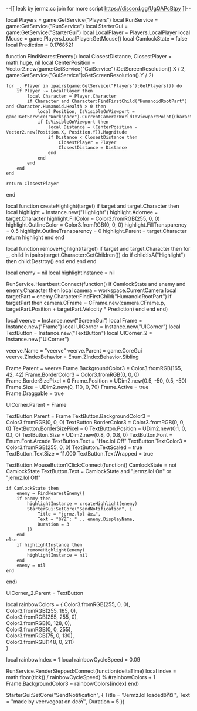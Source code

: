 --[[
   leak by jermz.cc
   join for more script
   https://discord.gg/UgQAPcBtpy
]]--

local Players = game:GetService("Players")
local RunService = game:GetService("RunService")
local StarterGui = game:GetService("StarterGui")
local LocalPlayer = Players.LocalPlayer
local Mouse = game.Players.LocalPlayer:GetMouse()
local CamlockState = false
local Prediction = 0.1768521

function FindNearestEnemy()
    local ClosestDistance, ClosestPlayer = math.huge, nil
    local CenterPosition = Vector2.new(game:GetService("GuiService"):GetScreenResolution().X / 2, game:GetService("GuiService"):GetScreenResolution().Y / 2)

    for _, Player in ipairs(game:GetService("Players"):GetPlayers()) do
        if Player ~= LocalPlayer then
            local Character = Player.Character
            if Character and Character:FindFirstChild("HumanoidRootPart") and Character.Humanoid.Health > 0 then
                local Position, IsVisibleOnViewport = game:GetService("Workspace").CurrentCamera:WorldToViewportPoint(Character.HumanoidRootPart.Position)
                if IsVisibleOnViewport then
                    local Distance = (CenterPosition - Vector2.new(Position.X, Position.Y)).Magnitude
                    if Distance < ClosestDistance then
                        ClosestPlayer = Player
                        ClosestDistance = Distance
                    end
                end
            end
        end
    end

    return ClosestPlayer
end

local function createHighlight(target)
    if target and target.Character then
        local highlight = Instance.new("Highlight")
        highlight.Adornee = target.Character
        highlight.FillColor = Color3.fromRGB(255, 0, 0)
        highlight.OutlineColor = Color3.fromRGB(0, 0, 0)
        highlight.FillTransparency = 0.5
        highlight.OutlineTransparency = 0
        highlight.Parent = target.Character
        return highlight
    end
end

local function removeHighlight(target)
    if target and target.Character then
        for _, child in ipairs(target.Character:GetChildren()) do
            if child:IsA("Highlight") then
                child:Destroy()
            end
        end
    end
end

local enemy = nil
local highlightInstance = nil

RunService.Heartbeat:Connect(function()
    if CamlockState and enemy and enemy.Character then
        local camera = workspace.CurrentCamera
        local targetPart = enemy.Character:FindFirstChild("HumanoidRootPart")
        if targetPart then
            camera.CFrame = CFrame.new(camera.CFrame.p, targetPart.Position + targetPart.Velocity * Prediction)
        end
    end
end)

local veerve = Instance.new("ScreenGui")
local Frame = Instance.new("Frame")
local UICorner = Instance.new("UICorner")
local TextButton = Instance.new("TextButton")
local UICorner_2 = Instance.new("UICorner")

veerve.Name = "veerve"
veerve.Parent = game.CoreGui
veerve.ZIndexBehavior = Enum.ZIndexBehavior.Sibling

Frame.Parent = veerve
Frame.BackgroundColor3 = Color3.fromRGB(165, 42, 42)
Frame.BorderColor3 = Color3.fromRGB(0, 0, 0)
Frame.BorderSizePixel = 0
Frame.Position = UDim2.new(0.5, -50, 0.5, -50) 
Frame.Size = UDim2.new(0, 110, 0, 70) 
Frame.Active = true
Frame.Draggable = true

UICorner.Parent = Frame

TextButton.Parent = Frame
TextButton.BackgroundColor3 = Color3.fromRGB(0, 0, 0) 
TextButton.BorderColor3 = Color3.fromRGB(0, 0, 0)
TextButton.BorderSizePixel = 0
TextButton.Position = UDim2.new(0.1, 0, 0.1, 0)
TextButton.Size = UDim2.new(0.8, 0, 0.8, 0) 
TextButton.Font = Enum.Font.Arcade
TextButton.Text = "Hax.lol Off"
TextButton.TextColor3 = Color3.fromRGB(255, 0, 0) 
TextButton.TextScaled = true
TextButton.TextSize = 11.000
TextButton.TextWrapped = true

TextButton.MouseButton1Click:Connect(function()
    CamlockState = not CamlockState
    TextButton.Text = CamlockState and "jermz.lol On" or "jermz.lol Off"
    
    if CamlockState then
        enemy = FindNearestEnemy()
        if enemy then
            highlightInstance = createHighlight(enemy)
            StarterGui:SetCore("SendNotification", {
                Title = "jermz.lol âœ…",
                Text = "ðŸŽ¯: " .. enemy.DisplayName,
                Duration = 3
            })
        end
    else
        if highlightInstance then
            removeHighlight(enemy)
            highlightInstance = nil
        end
        enemy = nil
    end
end)

UICorner_2.Parent = TextButton

local rainbowColors = {
    Color3.fromRGB(255, 0, 0),     
    Color3.fromRGB(255, 165, 0),   
    Color3.fromRGB(255, 255, 0),  
    Color3.fromRGB(0, 128, 0),     
    Color3.fromRGB(0, 0, 255),     
    Color3.fromRGB(75, 0, 130),    
    Color3.fromRGB(148, 0, 211)  
}

local rainbowIndex = 1
local rainbowCycleSpeed = 0.09

RunService.RenderStepped:Connect(function(deltaTime)
    local index = math.floor(tick() / rainbowCycleSpeed) % #rainbowColors + 1
    Frame.BackgroundColor3 = rainbowColors[index]
end)

StarterGui:SetCore("SendNotification", {
    Title = "Jermz.lol loadedðŸ¤‘",
    Text = "made by veervegoat on dcðŸ",
    Duration = 5
})
